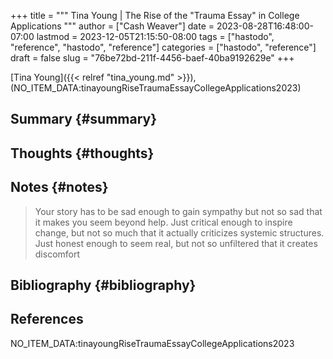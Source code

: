 +++
title = """
  Tina Young | The Rise of the "Trauma Essay" in College Applications
  """
author = ["Cash Weaver"]
date = 2023-08-28T16:48:00-07:00
lastmod = 2023-12-05T21:15:50-08:00
tags = ["hastodo", "reference", "hastodo", "reference"]
categories = ["hastodo", "reference"]
draft = false
slug = "76be72bd-211f-4456-baef-40ba9192629e"
+++

[Tina Young]({{< relref "tina_young.md" >}}), (NO_ITEM_DATA:tinayoungRiseTraumaEssayCollegeApplications2023)


## Summary {#summary}


## Thoughts {#thoughts}


## Notes {#notes}

> Your story has to be sad enough to gain sympathy but not so sad that it makes you seem beyond help. Just critical enough to inspire change, but not so much that it actually criticizes systemic structures. Just honest enough to seem real, but not so unfiltered that it creates discomfort


## Bibliography {#bibliography}

## References

<style>.csl-entry{text-indent: -1.5em; margin-left: 1.5em;}</style><div class="csl-bib-body">
  <div class="csl-entry">NO_ITEM_DATA:tinayoungRiseTraumaEssayCollegeApplications2023</div>
</div>
